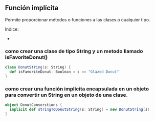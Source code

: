 ## Función implícita

Permite proporcionar métodos o funciones a las clases o cualquier tipo.  

Indice:  
- [](#)

### como crear una clase de tipo String y un metodo llamado isFavoriteDonut()

```scala
class DonutString(s: String) {
  def isFavoriteDonut: Boolean = s == "Glazed Donut"
}
```

### como crear una función implícita encapsulada en un objeto para convertir un String en un objeto de una clase.  

```scala
object DonutConverstions {
  implicit def stringToDonutString(s: String) = new DonutString(s)
}
```
